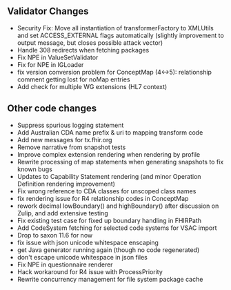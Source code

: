 ## Validator Changes

* Security Fix: Move all instantiation of transformerFactory to XMLUtils and set ACCESS_EXTERNAL flags automatically (slightly improvement to output message, but closes possible attack vector)
* Handle 308 redirects when fetching packages
* Fix NPE in ValueSetValidator
* Fix for NPE in IGLoader
* fix version conversion problem for ConceptMap (4<->5): relationship comment getting lost for noMap entries
* Add check for multiple WG extensions (HL7 context)

## Other code changes

* Suppress spurious logging statement
* Add Australian CDA name prefix & uri to mapping transform code
* Add new messages for tx.fhir.org
* Remove narrative from snapshot tests
* Improve complex extension rendering when rendering by profile
* Rewrite processing of map statements when generating snapshots to fix known bugs
* Updates to Capability Statement rendering (and minor Operation Definition rendering improvement)
* Fix wrong reference to CDA classes for unscoped class names
* fix rendering issue for R4 relationship codes in ConceptMap
* rework decimal lowBoundary() and highBoundary() after discussion on Zulip, and add extensive testing
* Fix existing test case for fixed up boundary handling in FHIRPath
* Add CodeSystem fetching for selected code systems for VSAC import
* Drop to saxon 11.6 for now
* fix issue with json unicode whitespace enscaping
* get Java generator running again (though no code regenerated)
* don't escape unicode whitespace in json files
* Fix NPE in questionnaire renderer
* Hack workaround for R4 issue with ProcessPriority
* Rewrite concurrency management for file system package cache

